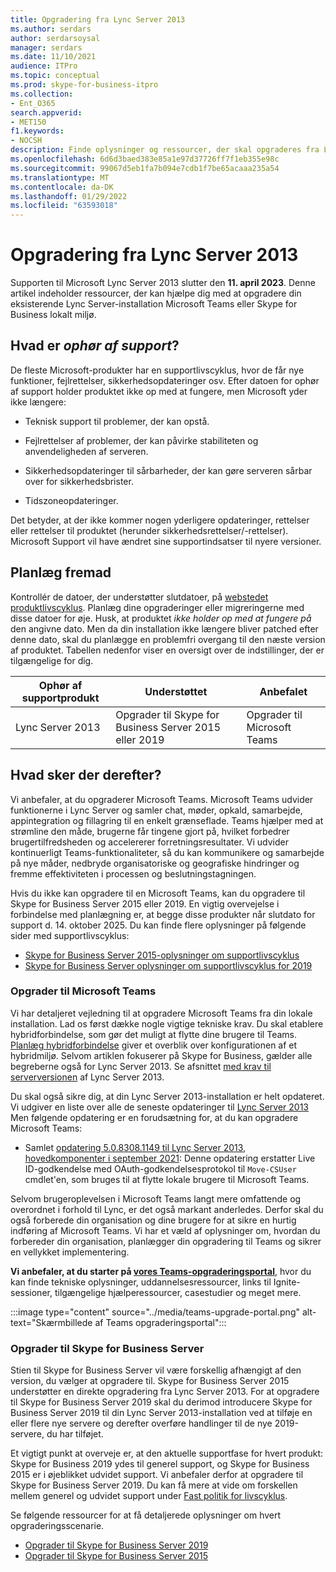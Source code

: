 ```yaml
---
title: Opgradering fra Lync Server 2013
ms.author: serdars
author: serdarsoysal
manager: serdars
ms.date: 11/10/2021
audience: ITPro
ms.topic: conceptual
ms.prod: skype-for-business-itpro
ms.collection:
- Ent_O365
search.appverid:
- MET150
f1.keywords:
- NOCSH
description: Finde oplysninger og ressourcer, der skal opgraderes fra Lync Server 2013. Support slutter 11. april 2023.
ms.openlocfilehash: 6d6d3baed383e85a1e97d37726ff7f1eb355e98c
ms.sourcegitcommit: 99067d5eb1fa7b094e7cdb1f7be65acaaa235a54
ms.translationtype: MT
ms.contentlocale: da-DK
ms.lasthandoff: 01/29/2022
ms.locfileid: "63593018"
---
```

# <a name="upgrading-from-lync-server-2013"></a>Opgradering fra Lync Server 2013

Supporten til Microsoft Lync Server 2013 slutter den **11. april 2023**. Denne artikel indeholder ressourcer, der kan hjælpe dig med at opgradere din eksisterende Lync Server-installation Microsoft Teams eller Skype for Business lokalt miljø.

## <a name="what-is-end-of-support"></a>Hvad er *ophør af support*?

De fleste Microsoft-produkter har en supportlivscyklus, hvor de får nye funktioner, fejlrettelser, sikkerhedsopdateringer osv. Efter datoen for ophør af support holder produktet ikke op med at fungere, men Microsoft yder ikke længere:

- Teknisk support til problemer, der kan opstå.

- Fejlrettelser af problemer, der kan påvirke stabiliteten og anvendeligheden af serveren.

- Sikkerhedsopdateringer til sårbarheder, der kan gøre serveren sårbar over for sikkerhedsbrister.

- Tidszoneopdateringer.

Det betyder, at der ikke kommer nogen yderligere opdateringer, rettelser eller rettelser til produktet (herunder sikkerhedsrettelser/-rettelser). Microsoft Support vil have ændret sine supportindsatser til nyere versioner.

## <a name="plan-ahead"></a>Planlæg fremad

Kontrollér de datoer, der understøtter slutdatoer, på [webstedet produktlivscyklus](/lifecycle/products/lync-server-2013). Planlæg dine opgraderinger eller migreringerne med disse datoer for øje. Husk, at produktet *ikke holder op med at fungere på* den angivne dato. Men da din installation ikke længere bliver patched efter denne dato, skal du planlægge en problemfri overgang til den næste version af produktet. Tabellen nedenfor viser en oversigt over de indstillinger, der er tilgængelige for dig.

|Ophør af supportprodukt|Understøttet|Anbefalet|
|---|---|---|
|Lync Server 2013|Opgrader til Skype for Business Server 2015 eller 2019|Opgrader til Microsoft Teams

## <a name="whats-next"></a>Hvad sker der derefter?

Vi anbefaler, at du opgraderer Microsoft Teams. Microsoft Teams udvider funktionerne i Lync Server og samler chat, møder, opkald, samarbejde, appintegration og fillagring til en enkelt grænseflade. Teams hjælper med at strømline den måde, brugerne får tingene gjort på, hvilket forbedrer brugertilfredsheden og accelererer forretningsresultater. Vi udvider kontinuerligt Teams-funktionaliteter, så du kan kommunikere og samarbejde på nye måder, nedbryde organisatoriske og geografiske hindringer og fremme effektiviteten i processen og beslutningstagningen.

Hvis du ikke kan opgradere til en Microsoft Teams, kan du opgradere til Skype for Business Server 2015 eller 2019. En vigtig overvejelse i forbindelse med planlægning er, at begge disse produkter når slutdato for support d. 14. oktober 2025. Du kan finde flere oplysninger på følgende sider med supportlivscyklus:

- [Skype for Business Server 2015-oplysninger om supportlivscyklus](/lifecycle/products/skype-for-business-server-2015)
- [Skype for Business Server oplysninger om supportlivscyklus for 2019](/lifecycle/products/skype-for-business-server-2019)

### <a name="upgrade-to-microsoft-teams"></a>Opgrader til Microsoft Teams

Vi har detaljeret vejledning til at opgradere Microsoft Teams fra din lokale installation. Lad os først dække nogle vigtige tekniske krav. Du skal etablere hybridforbindelse, som gør det muligt at flytte dine brugere til Teams. [Planlæg hybridforbindelse](/SkypeForBusiness/hybrid/plan-hybrid-connectivity) giver et overblik over konfigurationen af et hybridmiljø. Selvom artiklen fokuserer på Skype for Business, gælder alle begreberne også for Lync Server 2013. Se afsnittet [med krav til serverversionen](/SkypeForBusiness/hybrid/plan-hybrid-connectivity#server-version-requirements) af Lync Server 2013.

Du skal også sikre dig, at din Lync Server 2013-installation er helt opdateret. Vi udgiver en liste over alle de seneste opdateringer til [Lync Server 2013](https://support.microsoft.com/topic/updates-for-lync-server-2013-a2a042ac-79f0-2665-7453-0a541fb25164) Men følgende opdatering er en forudsætning for, at du kan opgradere Microsoft Teams:

- Samlet [opdatering 5.0.8308.1149 til Lync Server 2013, hovedkomponenter i september 2021](https://support.microsoft.com/topic/september-2021-cumulative-update-5-0-8308-1149-for-lync-server-2013-core-components-6755903a-fc9a-44d2-b835-2a6d01f14043): Denne opdatering erstatter Live ID-godkendelse med OAuth-godkendelsesprotokol til `Move-CSUser` cmdlet'en, som bruges til at flytte lokale brugere til Microsoft Teams.

Selvom brugeroplevelsen i Microsoft Teams langt mere omfattende og overordnet i forhold til Lync, er det også markant anderledes. Derfor skal du også forberede din organisation og dine brugere for at sikre en hurtig indføring af Microsoft Teams. Vi har et væld af oplysninger om, hvordan du forbereder din organisation, planlægger din opgradering til Teams og sikrer en vellykket implementering.

**Vi anbefaler, at du starter på [vores Teams-opgraderingsportal](/MicrosoftTeams/upgrade-skype-teams)**, hvor du kan finde tekniske oplysninger, uddannelsesressourcer, links til Ignite-sessioner, tilgængelige hjælperessourcer, casestudier og meget mere.

:::image type="content" source="../media/teams-upgrade-portal.png" alt-text="Skærmbillede af Teams opgraderingsportal":::

### <a name="upgrade-to-skype-for-business-server"></a>Opgrader til Skype for Business Server

Stien til Skype for Business Server vil være forskellig afhængigt af den version, du vælger at opgradere til. Skype for Business Server 2015 understøtter en direkte opgradering fra Lync Server 2013. For at opgradere til Skype for Business Server 2019 skal du derimod introducere Skype for Business Server 2019 til din Lync Server 2013-installation ved at tilføje en eller flere nye servere og derefter overføre handlinger til de nye 2019-servere, du har tilføjet.

Et vigtigt punkt at overveje er, at den aktuelle supportfase for hvert produkt: Skype for Business 2019 ydes til generel support, og Skype for Business 2015 er i øjeblikket udvidet support.  Vi anbefaler derfor at opgradere til Skype for Business Server 2019. Du kan få mere at vide om forskellen mellem generel og udvidet support under [Fast politik for livscyklus](/lifecycle/policies/fixed).

Se følgende ressourcer for at få detaljerede oplysninger om hvert opgraderingsscenarie.

- [Opgrader til Skype for Business Server 2019](/skypeforbusiness/migration/migration-to-skype-for-business-server-2019)
- [Opgrader til Skype for Business Server 2015](/skypeforbusiness/deploy/upgrade-to-skype-for-business-server)

